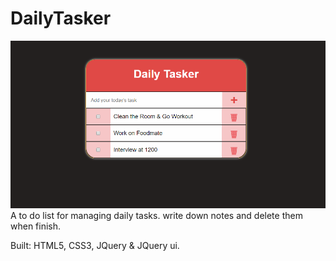 # DailyTasker

<img src="overview-demo.png">
A to do list for managing daily tasks. write down notes and delete them when finish.

Built: HTML5, CSS3, JQuery & JQuery ui. 
